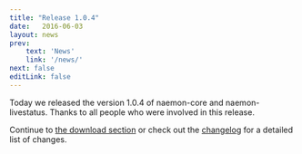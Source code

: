 ```yaml
---
title: "Release 1.0.4"
date:   2016-06-03
layout: news
prev:
    text: 'News'
    link: '/news/'
next: false
editLink: false
---
```


Today we released the version 1.0.4 of naemon-core and naemon-livestatus. Thanks to all
people who were involved in this release.

Continue to [the download section](/download) or check out the [changelog](/documentation/usersguide/whatsnew) for
a detailed list of changes.
